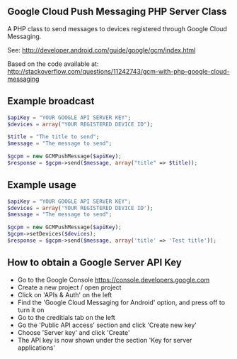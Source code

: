 Google Cloud Push Messaging PHP Server Class
--------------------------------------------

A PHP class to send messages to devices registered through Google Cloud Messaging.

See:
http://developer.android.com/guide/google/gcm/index.html

Based on the code available at:
http://stackoverflow.com/questions/11242743/gcm-with-php-google-cloud-messaging

Example broadcast
-----------------------
```php
$apiKey = "YOUR GOOGLE API SERVER KEY";
$devices = array("YOUR REGISTERED DEVICE ID");

$title = "The title to send";
$message = "The message to send";

$gcpm = new GCMPushMessage($apiKey);
$response = $gcpm->send($message, array("title" => $title));
```

Example usage
-----------------------
```php
$apiKey = "YOUR GOOGLE API SERVER KEY";
$devices = array('YOUR REGISTERED DEVICE ID');
$message = "The message to send";

$gcpm = new GCMPushMessage($apiKey);
$gcpm->setDevices($devices);
$response = $gcpm->send($message, array('title' => 'Test title'));
```

How to obtain a Google Server API Key
-----------------------
-	Go to the Google Console https://console.developers.google.com
-	Create a new project / open project
-	Click on 'APIs & Auth' on the left
-	Find the 'Google Cloud Messaging for Android' option, and press off to turn it on
-	Go to the creditials tab on the left
-	Go the 'Public API access' section and click 'Create new key'
-	Choose 'Server key' and click 'Create'
-	The API key is now shown under the section 'Key for server applications'

